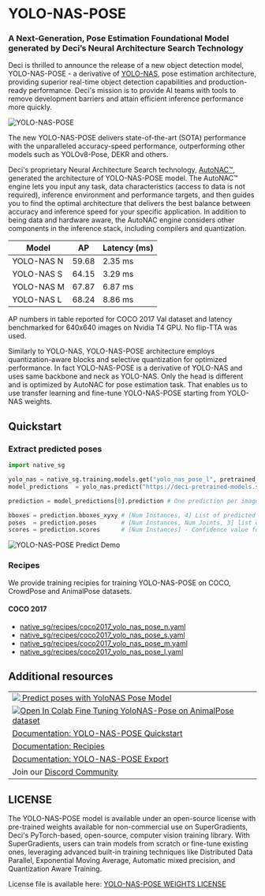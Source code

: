# YOLO-NAS-POSE
### A Next-Generation, Pose Estimation Foundational Model generated by Deci’s Neural Architecture Search Technology

Deci is thrilled to announce the release of a new object detection model, YOLO-NAS-POSE - a derivative of [YOLO-NAS](YOLONAS.md), 
pose estimation architecture, providing superior real-time object detection capabilities and production-ready performance. 
Deci's mission is to provide AI teams with tools to remove development barriers and attain efficient inference performance more quickly.

![YOLO-NAS-POSE](documentation/source/images/yolo_nas_pose_frontier_t4.png)

The new YOLO-NAS-POSE delivers state-of-the-art (SOTA) performance with the unparalleled accuracy-speed performance, outperforming other models such as YOLOv8-Pose, DEKR and others.

Deci's proprietary Neural Architecture Search technology, [AutoNAC™](https://deci.ai/technology/), generated the architecture of YOLO-NAS-POSE model. 
The AutoNAC™ engine lets you input any task, data characteristics (access to data is not required), inference environment and performance targets, 
and then guides you to find the optimal architecture that delivers the best balance between accuracy and inference speed for your specific application. 
In addition to being data and hardware aware, the AutoNAC engine considers other components in the inference stack, including compilers and quantization.

| Model            | AP    | Latency (ms) |
|------------------|-------|--------------|
| YOLO-NAS N       | 59.68 | 2.35 ms      |
| YOLO-NAS S       | 64.15 | 3.29 ms      |
| YOLO-NAS M       | 67.87 | 6.87 ms      |
| YOLO-NAS L       | 68.24 | 8.86 ms      |

AP numbers in table reported for COCO 2017 Val dataset and latency benchmarked for 640x640 images on Nvidia T4 GPU.
No flip-TTA was used.

Similarly to YOLO-NAS, YOLO-NAS-POSE architecture employs quantization-aware blocks and selective quantization for optimized performance. 
In fact YOLO-NAS-POSE is a derivative of YOLO-NAS and uses same backbone and neck as YOLO-NAS. 
Only the head is different and is optimized by AutoNAC for pose estimation task. 
That enables us to use transfer learning and fine-tune YOLO-NAS-POSE starting from YOLO-NAS weights.


## Quickstart

### Extract predicted poses 

```python
import native_sg

yolo_nas = native_sg.training.models.get("yolo_nas_pose_l", pretrained_weights="coco_pose").cuda()
model_predictions  = yolo_nas.predict("https://deci-pretrained-models.s3.amazonaws.com/sample_images/beatles-abbeyroad.jpg", conf=0.5).show()

prediction = model_predictions[0].prediction # One prediction per image - Here we work with 1 image, so we get the first.

bboxes = prediction.bboxes_xyxy # [Num Instances, 4] List of predicted bounding boxes for each object 
poses  = prediction.poses       # [Num Instances, Num Joints, 3] list of predicted joints for each detected object (x,y, confidence)
scores = prediction.scores      # [Num Instances] - Confidence value for each predicted instance
```

![YOLO-NAS-POSE Predict Demo](documentation/source/images/yolo_nas_pose_predict_demo.jpg)

### Recipes

We provide training recipies for training YOLO-NAS-POSE on COCO, CrowdPose and AnimalPose datasets. 

#### COCO 2017

* [native_sg/recipes/coco2017_yolo_nas_pose_n.yaml](src/native_sg/recipes/coco2017_yolo_nas_pose_n.yaml)
* [native_sg/recipes/coco2017_yolo_nas_pose_s.yaml](src/native_sg/recipes/coco2017_yolo_nas_pose_s.yaml)
* [native_sg/recipes/coco2017_yolo_nas_pose_m.yaml](src/native_sg/recipes/coco2017_yolo_nas_pose_m.yaml)
* [native_sg/recipes/coco2017_yolo_nas_pose_l.yaml](src/native_sg/recipes/coco2017_yolo_nas_pose_l.yaml)


## Additional resources

<table>
<tr>
    <td>   
        <a target="_blank" href="https://colab.research.google.com/drive/1O4N5Vbzv0rfkT81LQidPktX8RtoS5A40">
            <img src="./documentation/assets/SG_img/colab_logo.png" /> Predict poses with YoloNAS Pose Model
        </a>
    </td>
</tr>
<tr>
    <td>
        <a href="https://colab.research.google.com/github/Deci-AI/super-gradients/blob/master/notebooks/YoloNAS_Pose_Fine_Tuning_Animals_Pose_Dataset.ipynb">
            <img src="./documentation/assets/SG_img/colab_logo.png" alt="Open In Colab" />
        </a>
        <a href="https://github.com/Deci-AI/super-gradients/blob/master/notebooks/YoloNAS_Pose_Fine_Tuning_Animals_Pose_Dataset.ipynb">
            Fine Tuning YoloNAS-Pose on AnimalPose dataset
        </a>
    </td>
</tr>
<tr>
    <td>   
        <a target="_blank" href="documentation/source/YoloNASPoseQuickstart.md"> 
            Documentation: YOLO-NAS-POSE Quickstart 
        </a>
    </td>
</tr>
<tr>
    <td>   
        <a target="_blank" href="documentation/source/Recipes_Training.md"> 
            Documentation: Recipies
        </a>
    </td>
</tr>
<tr>
    <td>   
        <a target="_blank" href="documentation/source/models_export_pose.md"> 
            Documentation: YOLO-NAS-POSE Export 
        </a>
    </td>
</tr>


<tr>
    <td>   
        Join our <a target="_blank" href="https://discord.gg/2v6cEGMREN">
             Discord Community
        </a>
    </td>
</tr>
</table>


## LICENSE

The YOLO-NAS-POSE model is available under an open-source license with pre-trained weights available for non-commercial use on SuperGradients, Deci's PyTorch-based, open-source, computer vision training library. 
With SuperGradients, users can train models from scratch or fine-tune existing ones, leveraging advanced built-in training techniques like Distributed Data Parallel, Exponential Moving Average, Automatic mixed precision, and Quantization Aware Training.

License file is available here: [YOLO-NAS-POSE WEIGHTS LICENSE](LICENSE.YOLONAS-POSE.md)
